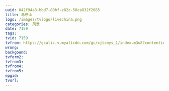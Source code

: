 ```yaml
---
uuid: 042f94a8-bbd7-80bf-e82c-58ca832f2685
title: 马牙山
logo: /images/tvlogo/livechina.png
categories: 风景
date: 7159
tags:
tvid: 7159
tvfrom: https://gcalic.v.myalicdn.com/gc/xjtcmys_1/index.m3u8?contentid=2820180516001
wrong:
backgound:
tvform2:
tvfrom3:
tvfrom4:
tvfrom5:
epgid:
tvurl:
---
```

